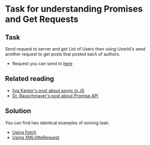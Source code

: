 # Task for understanding Promises and Get Requests

## Task

Send request to server and get List of Users then using UserId's send another request to get posts that posted each of authors.

- Request you can send to [here](http://jsonplaceholder.typicode.com/users)

## Related reading

- [Ilya Kantor's post about async in JS](https://javascript.info/async)
- [Dr. Rauschmayer's post about Promise API](http://2ality.com/2014/10/es6-promises-api.html)

## Solution

You can find two identical examples of solving task:

- [Using Fetch](src/fetch.js)
- [Using XMLHttpRequest](src/XMLHttp.js)

